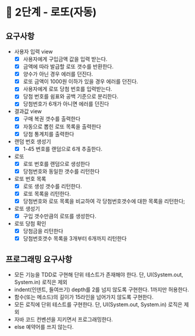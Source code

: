 # 🚀 2단계 - 로또(자동)

## 요구사항

* 사용자 입력 view
    * [x] 사용자에게 구입금액 값을 입력 받는다.
    * [x] 금액에 따라 발급할 로또 갯수를 반환한다.
    * [x] 양수가 아닌 경우 에러를 던진다.
    * [x] 로또 금액이 1000원 이하가 있을 경우 에러를 던진다.
    * [x] 사용자에게 로또 당첨 번호를 입력받는다.
    * [x] 당첨 번호를 쉼표와 공백 기준으로 분리한다.
    * [x] 당첨번호가 6개가 아니면 에러를 던진다

* 결과값 view
    * [x] 구매 복권 갯수를 출력한다
    * [x] 자동으로 뽑힌 로또 목록을 출력한다
    * [x] 당첨 통계치를 출력한다

* 랜덤 번호 생성기
    * [x] 1-45 번호를 랜덤으로 6개 추출한다.

* 로또
    * [X] 로또 번호를 랜덤으로 생성한다
    * [x] 당첨번호와 동일한 갯수를 리턴한다 

* 로또 번호 목록
    * [X] 로또 생성 갯수를 리턴한다.
    * [X] 로또 목록을 리턴한다.
    * [x] 당첨번호와 로또 목록을 비교하여 각 당첨번호갯수에 대한 목록을 리턴한다;

* 로또 생성기
    * [X] 구입 갯수만큼의 로또를 생성한다.

* 로또 당첨 확인
  * [x] 당첨금을 리턴한다
  * [x] 당첨번호갯수 목록을 3개부터 6개까지 리턴한다

## 프로그래밍 요구사항

* 모든 기능을 TDD로 구현해 단위 테스트가 존재해야 한다. 단, UI(System.out, System.in) 로직은 제외
* indent(인덴트, 들여쓰기) depth를 2를 넘지 않도록 구현한다. 1까지만 허용한다.
* 함수(또는 메소드)의 길이가 15라인을 넘어가지 않도록 구현한다.
* 모든 로직에 단위 테스트를 구현한다. 단, UI(System.out, System.in) 로직은 제외
* 자바 코드 컨벤션을 지키면서 프로그래밍한다.
* else 예약어를 쓰지 않는다.

